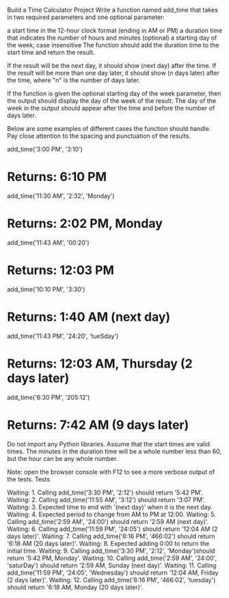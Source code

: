 Build a Time Calculator Project
Write a function named add_time that takes in two required parameters and one optional parameter:

a start time in the 12-hour clock format (ending in AM or PM)
a duration time that indicates the number of hours and minutes
(optional) a starting day of the week, case insensitive
The function should add the duration time to the start time and return the result.

If the result will be the next day, it should show (next day) after the time. If the result will be more than one day later, it should show (n days later) after the time, where "n" is the number of days later.

If the function is given the optional starting day of the week parameter, then the output should display the day of the week of the result. The day of the week in the output should appear after the time and before the number of days later.

Below are some examples of different cases the function should handle. Pay close attention to the spacing and punctuation of the results.

add_time('3:00 PM', '3:10')
# Returns: 6:10 PM

add_time('11:30 AM', '2:32', 'Monday')
# Returns: 2:02 PM, Monday

add_time('11:43 AM', '00:20')
# Returns: 12:03 PM

add_time('10:10 PM', '3:30')
# Returns: 1:40 AM (next day)

add_time('11:43 PM', '24:20', 'tueSday')
# Returns: 12:03 AM, Thursday (2 days later)

add_time('6:30 PM', '205:12')
# Returns: 7:42 AM (9 days later)
Do not import any Python libraries. Assume that the start times are valid times. The minutes in the duration time will be a whole number less than 60, but the hour can be any whole number.

Note: open the browser console with F12 to see a more verbose output of the tests.
Tests

Waiting: 1. Calling add_time('3:30 PM', '2:12') should return '5:42 PM'.
Waiting: 2. Calling add_time('11:55 AM', '3:12') should return '3:07 PM'.
Waiting: 3. Expected time to end with '(next day)' when it is the next day.
Waiting: 4. Expected period to change from AM to PM at 12:00.
Waiting: 5. Calling add_time('2:59 AM', '24:00') should return '2:59 AM (next day)'.
Waiting: 6. Calling add_time('11:59 PM', '24:05') should return '12:04 AM (2 days later)'.
Waiting: 7. Calling add_time('8:16 PM', '466:02') should return '6:18 AM (20 days later)'.
Waiting: 8. Expected adding 0:00 to return the initial time.
Waiting: 9. Calling add_time('3:30 PM', '2:12', 'Monday')should return '5:42 PM, Monday'.
Waiting: 10. Calling add_time('2:59 AM', '24:00', 'saturDay') should return '2:59 AM, Sunday (next day)'.
Waiting: 11. Calling add_time('11:59 PM', '24:05', 'Wednesday') should return '12:04 AM, Friday (2 days later)'.
Waiting: 12. Calling add_time('8:16 PM', '466:02', 'tuesday') should return '6:18 AM, Monday (20 days later)'.
